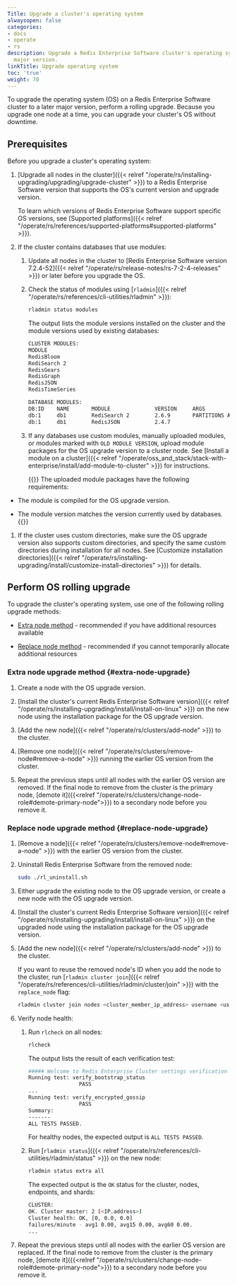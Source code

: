 ```yaml
---
Title: Upgrade a cluster's operating system
alwaysopen: false
categories:
- docs
- operate
- rs
description: Upgrade a Redis Enterprise Software cluster's operating system to a later
  major version.
linkTitle: Upgrade operating system
toc: 'true'
weight: 70
---
```


To upgrade the operating system (OS) on a Redis Enterprise Software cluster to a later major version, perform a rolling upgrade. Because you upgrade one node at a time, you can upgrade your cluster's OS without downtime.

## Prerequisites

Before you upgrade a cluster's operating system:

1. [Upgrade all nodes in the cluster]({{< relref "/operate/rs/installing-upgrading/upgrading/upgrade-cluster" >}}) to a Redis Enterprise Software version that supports the OS's current version and upgrade version.

    To learn which versions of Redis Enterprise Software support specific OS versions, see [Supported platforms]({{< relref "/operate/rs/references/supported-platforms#supported-platforms" >}}).

1. If the cluster contains databases that use modules:

    1. Update all nodes in the cluster to [Redis Enterprise Software version 7.2.4-52]({{< relref "/operate/rs/release-notes/rs-7-2-4-releases" >}}) or later before you upgrade the OS.

    1. Check the status of modules using [`rladmin`]({{< relref "/operate/rs/references/cli-utilities/rladmin" >}}):

        ```sh
        rladmin status modules
        ```

        The output lists the module versions installed on the cluster and the module versions used by existing databases:

        ```sh
        CLUSTER MODULES:
        MODULE                                                                      VERSION                            
        RedisBloom                                                                  2.6.3                              
        RediSearch 2                                                                2.8.4                              
        RedisGears                                                                  2.0.12                             
        RedisGraph                                                                  2.10.12                            
        RedisJSON                                                                   2.6.6                              
        RedisTimeSeries                                                             1.10.6                             

        DATABASE MODULES:
        DB:ID    NAME       MODULE              VERSION     ARGS                     STATUS                            
        db:1     db1        RediSearch 2        2.6.9       PARTITIONS AUTO          OK, OLD MODULE VERSION            
        db:1     db1        RedisJSON           2.4.7                                OK, OLD MODULE VERSION  
        ```

    1. If any databases use custom modules, manually uploaded modules, or modules marked with `OLD MODULE VERSION`, upload module packages for the OS upgrade version to a cluster node. See [Install a module on a cluster]({{< relref "/operate/oss_and_stack/stack-with-enterprise/install/add-module-to-cluster" >}}) for instructions.

        {{<note>}}
The uploaded module packages have the following requirements:

- The module is compiled for the OS upgrade version.
    
- The module version matches the version currently used by databases.
        {{</note>}}

1. If the cluster uses custom directories, make sure the OS upgrade version also supports custom directories, and specify the same custom directories during installation for all nodes. See [Customize installation directories]({{< relref "/operate/rs/installing-upgrading/install/customize-install-directories" >}}) for details.

## Perform OS rolling upgrade

To upgrade the cluster's operating system, use one of the following rolling upgrade methods:

- [Extra node method](#extra-node-upgrade) - recommended if you have additional resources available

- [Replace node method](#replace-node-upgrade) - recommended if you cannot temporarily allocate additional resources

### Extra node upgrade method {#extra-node-upgrade}

1. Create a node with the OS upgrade version.

1. [Install the cluster's current Redis Enterprise Software version]({{< relref "/operate/rs/installing-upgrading/install/install-on-linux" >}}) on the new node using the installation package for the OS upgrade version.

1. [Add the new node]({{< relref "/operate/rs/clusters/add-node" >}})  to the cluster.

1. [Remove one node]({{< relref "/operate/rs/clusters/remove-node#remove-a-node" >}}) running the earlier OS version from the cluster.

1. Repeat the previous steps until all nodes with the earlier OS version are removed. If the final node to remove from the cluster is the primary node, [demote it]({{<relref "/operate/rs/clusters/change-node-role#demote-primary-node">}}) to a secondary node before you remove it.

### Replace node upgrade method {#replace-node-upgrade}

1. [Remove a node]({{< relref "/operate/rs/clusters/remove-node#remove-a-node" >}}) with the earlier OS version from the cluster.

1. Uninstall Redis Enterprise Software from the removed node:

    ```sh
    sudo ./rl_uninstall.sh
    ```

1. Either upgrade the existing node to the OS upgrade version, or create a new node with the OS upgrade version.

1. [Install the cluster's current Redis Enterprise Software version]({{< relref "/operate/rs/installing-upgrading/install/install-on-linux" >}}) on the upgraded node using the installation package for the OS upgrade version.

1. [Add the new node]({{< relref "/operate/rs/clusters/add-node" >}}) to the cluster.

    If you want to reuse the removed node's ID when you add the node to the cluster, run [`rladmin cluster join`]({{< relref "/operate/rs/references/cli-utilities/rladmin/cluster/join" >}}) with the `replace_node` flag:

    ```sh
    rladmin cluster join nodes <cluster_member_ip_address> username <username> password <password> replace_node <node_id>
    ```

1. Verify node health:

    1. Run `rlcheck` on all nodes:

        ```sh
        rlcheck
        ```

        The output lists the result of each verification test:

        ```sh
        ##### Welcome to Redis Enterprise Cluster settings verification utility ####
        Running test: verify_bootstrap_status
		                PASS
        ...
        Running test: verify_encrypted_gossip
		                PASS
        Summary:
        -------
        ALL TESTS PASSED.
        ```

        For healthy nodes, the expected output is `ALL TESTS PASSED`.

    1. Run [`rladmin status`]({{< relref "/operate/rs/references/cli-utilities/rladmin/status" >}}) on the new node:

        ```sh
        rladmin status extra all
        ```

        The expected output is the `OK` status for the cluster, nodes, endpoints, and shards:

        ```sh
        CLUSTER:
        OK. Cluster master: 2 (<IP.address>)
        Cluster health: OK, [0, 0.0, 0.0]
        failures/minute - avg1 0.00, avg15 0.00, avg60 0.00.
        ...
        ```

1. Repeat the previous steps until all nodes with the earlier OS version are replaced. If the final node to remove from the cluster is the primary node, [demote it]({{<relref "/operate/rs/clusters/change-node-role#demote-primary-node">}}) to a secondary node before you remove it.
